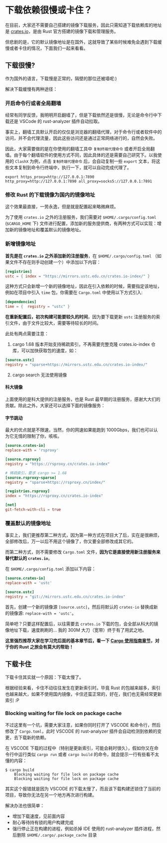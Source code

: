 # 下载依赖很慢或卡住？
在目前，大家还不需要自己搭建的镜像下载服务，因此只需知道下载依赖库的地址是 [crates.io](https://crates.io)，是由 Rust 官方搭建的镜像下载和管理服务。

但悲剧的是，它的默认镜像地址是在国外，这就导致了某些时候难免会遇到下载缓慢或者卡住的情况，下面我们一起来看看。


## 下载很慢?

作为国外的语言，下载慢是正常的，隔壁的那位还被墙呢:) 

解决下载缓慢有两种途径：


### 开启命令行或者全局翻墙
经常有同学反馈，我明明开启翻墙了，但是下载依然还是很慢，无论是命令行中下载还是 VSCode 的 rust-analyzer 插件自动拉取。

事实上，翻墙工具默认开启的仅仅是浏览器的翻墙代理，对于命令行或者软件中的访问，并不会代理流量，因此这些访问还是通过正常网络进行的，自然会失败。

因此，大家需要做的是在你使用的翻墙工具中 `复制终端代理命令` 或者开启全局翻墙。由于每个翻墙软件的使用方式不同，因此具体的还是需要自己研究下。以我使用的 `ClashX` 为例，点击 `复制终端代理命令` 后，会自动复制一些 `export` 文本，将这些文本复制到命令行终端中，执行一下，就可以自动完成代理了。

```shell
export https_proxy=http://127.0.0.1:7890 http_proxy=http://127.0.0.1:7890 all_proxy=socks5://127.0.0.1:7891
```

###  修改 Rust 的下载镜像为国内的镜像地址
这个效果最直接，一劳永逸，但是就是配置起来略微麻烦。

为了使用 `crates.io` 之外的注册服务，我们需要对 `$HOME/.cargo/config.toml` (`$CARGO_HOME` 下) 文件进行配置，添加新的服务提供商，有两种方式可以实现：增加新的镜像地址和覆盖默认的镜像地址。

### 新增镜像地址


**首先是在 `crates.io` 之外添加新的注册服务**，在 `$HOME/.cargo/config.toml` （如果文件不存在则手动创建一个）中添加以下内容：

```toml
[registries]
ustc = { index = "https://mirrors.ustc.edu.cn/crates.io-index/" }
```

这种方式只会新增一个新的镜像地址，因此在引入依赖的时候，需要指定该地址，例如在项目中引入 `time` 包，你需要在 `Cargo.toml` 中使用以下方式引入:

```toml
[dependencies]
time = {  registry = "ustc" }
```

**在重新配置后，初次构建可能要较久的时间**，因为要下载更新 `ustc` 注册服务的索引文件，由于文件比较大，需要等待较长的时间。

此处有两点需要注意：

1. cargo 1.68 版本开始支持稀疏索引，不再需要完整克隆 crates.io-index 仓库，可以加快获取包的速度，如：

```toml
[source.ustc]
registry = "sparse+https://mirrors.ustc.edu.cn/crates.io-index/"
```

2. cargo search 无法使用镜像

#### 科大镜像
上面使用的是科大提供的注册服务，也是 Rust 最早期的注册服务，感谢大大们的贡献。除此之外，大家还可以选择下面的镜像服务：

#### 字节跳动

最大的优点就是不限速，当然，你的网速如果能跑到 1000Gbps，我们也可以认为它无情的限制了你，咳咳。

```toml
[source.crates-io]
replace-with = 'rsproxy'

[source.rsproxy]
registry = "https://rsproxy.cn/crates.io-index"

# 稀疏索引，要求 cargo >= 1.68
[source.rsproxy-sparse]
registry = "sparse+https://rsproxy.cn/index/"

[registries.rsproxy]
index = "https://rsproxy.cn/crates.io-index"

[net]
git-fetch-with-cli = true
```


### 覆盖默认的镜像地址
事实上，我们更推荐第二种方式，因为第一种方式在项目大了后，实在是很麻烦，全部修改后，万一以后不用这个镜像了，你又要全部修改成其它的。

而第二种方式，则不需要修改 `Cargo.toml` 文件，**因为它是直接使用新注册服务来替代默认的 `crates.io`**。

在 `$HOME/.cargo/config.toml` 添加以下内容：

```toml
[source.crates-io]
replace-with = 'ustc'

[source.ustc]
registry = "git://mirrors.ustc.edu.cn/crates.io-index"
```

首先，创建一个新的镜像源 `[source.ustc]`，然后将默认的 `crates-io` 替换成新的镜像源: `replace-with = 'ustc'`。

简单吧？只要这样配置后，以往需要去 `crates.io` 下载的包，会全部从科大的镜像地址下载，速度刷刷的... 我的 300M 大刀（宽带）终于有了用武之地。

**这里强烈推荐大家在学习完后面的基本章节后，看一下 [Cargo 使用指南章节](https://course.rs/cargo/intro.html)，对于你的 Rust 之旅会有莫大的帮助！**


## 下载卡住
下载卡住其实就一个原因：下载太慢了。

根据经验来看，卡住不动往往发生在更新索引时。毕竟 Rust 的包越来越多，索引也越来越大，如果不使用国内镜像，卡住还蛮正常的，好在，我们也无需经常更新索引 :P

### Blocking waiting for file lock on package cache
不过这里有一个坑，需要大家注意，如果你同时打开了 VSCODE 和命令行，然后修改了 `Cargo.toml`，此时 VSCODE 的 rust-analyzer 插件会自动检测到依赖的变更，去下载新的依赖。

在 VSCODE 下载的过程中（特别是更新索引，可能会耗时很久），假如你又在命令行中运行类似 `cargo run` 或者 `cargo build` 的命令，就会提示一行有些看不太懂的内容：

```shell
$ cargo build
    Blocking waiting for file lock on package cache
    Blocking waiting for file lock on package cache
```

其实这个报错就是因为 VSCODE 的下载太慢了，而且该下载构建还锁住了当前的项目，导致你无法在另一个地方再次进行构建。

解决办法也很简单：

- 增加下载速度，见前面内容
- 耐心等待持有锁的用户构建完成
- 强行停止正在构建的进程，例如杀掉 IDE 使用的 rust-analyzer 插件进程，然后删除 `$HOME/.cargo/.package_cache` 目录


